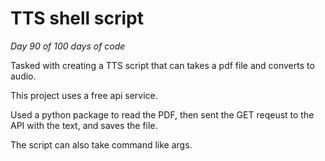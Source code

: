 # TTS shell script

*Day 90 of 100 days of code*

Tasked with creating a TTS script that can takes a pdf file and converts to audio. 

This project uses a free api service. 

Used a python package to read the PDF, then sent the GET reqeust to the API with the text, and saves the file. 

The script can also take command like args. 


